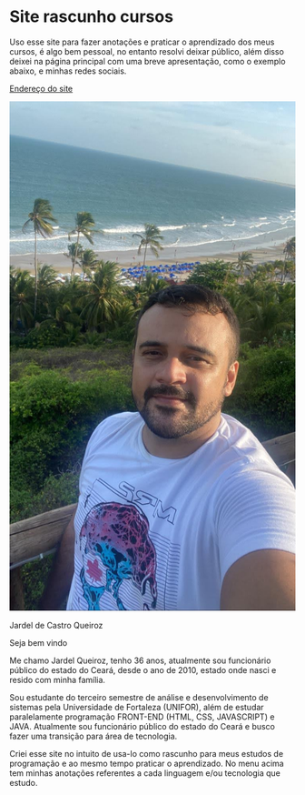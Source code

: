 # Site rascunho cursos

Uso esse site para fazer anotações e praticar o aprendizado dos meus cursos, é algo bem pessoal, no entanto resolvi deixar público, além disso deixei na página principal com uma breve apresentação, como o exemplo abaixo, e minhas redes sociais.

[Endereço do site](https://jardeljca.github.io/Meu-primeiro-site-solo/)


![Texto Alternativo](./src/imagens/Foto-Jardel.jpg)

Jardel de Castro Queiroz

Seja bem vindo

Me chamo Jardel Queiroz, tenho 36 anos, atualmente sou funcionário público do estado do Ceará, desde o ano de 2010, estado onde nasci e resido com minha família.

Sou estudante do terceiro semestre de análise e desenvolvimento de sistemas pela Universidade de Fortaleza (UNIFOR), além de estudar paralelamente programação FRONT-END (HTML, CSS, JAVASCRIPT) e JAVA. Atualmente sou funcionário público do estado do Ceará e busco fazer uma transição para área de tecnologia.

Criei esse site no intuito de usa-lo como rascunho para meus estudos de programação e ao mesmo tempo praticar o aprendizado. No menu acima tem minhas anotações referentes a cada linguagem e/ou tecnologia que estudo.
